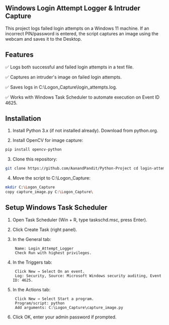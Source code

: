 
## Windows Login Attempt Logger & Intruder Capture
This project logs failed login attempts on a Windows 11 machine. If an incorrect PIN/password is entered, the script captures an image using the webcam and saves it to the Desktop.

## Features

✅ Logs both successful and failed login attempts in a text file.

✅ Captures an intruder's image on failed login attempts.

✅ Saves logs in C:\Logon_Capture\login_attempts.log.

✅ Works with Windows Task Scheduler to automate execution on Event ID 4625.


## Installation

1. Install Python 3.x (if not installed already). Download from python.org.

2. Install OpenCV for image capture:

```bash
pip install opencv-python
```
3. Clone this repository:

```bash
git clone https://github.com/AanandPandit/Python-Project cd login-attempt-logger
```
4. Move the script to C:\Logon_Capture\:
```bash
mkdir C:\Logon_Capture
copy capture_image.py C:\Logon_Capture\
```

## Setup Windows Task Scheduler

1. Open Task Scheduler (Win + R, type taskschd.msc, press Enter).

2. Click Create Task (right panel).

3. In the General tab:

        Name: Login_Attempt_Logger
        Check Run with highest privileges.

4. In the Triggers tab:

        Click New → Select On an event.
        Log: Security, Source: Microsoft Windows security auditing, Event ID: 4625.

5. In the Actions tab:

        Click New → Select Start a program.
        Program/script: python
        Add arguments: C:\Logon_Capture\capture_image.py

6. Click OK, enter your admin password if prompted.

